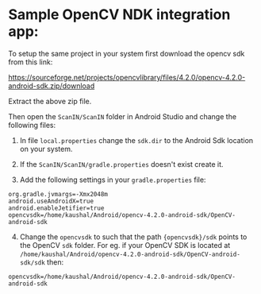 # Sample OpenCV NDK integration app:

To setup the same project in your system first download the opencv sdk from this link:

https://sourceforge.net/projects/opencvlibrary/files/4.2.0/opencv-4.2.0-android-sdk.zip/download

Extract the above zip file.

Then open the `ScanIN/ScanIN` folder in Android Studio and change the following files:

1. In file `local.properties` change the `sdk.dir` to the Android Sdk location on your system.

2. If the `ScanIN/ScanIN/gradle.properties` doesn't exist create it. 

3. Add the following settings in your `gradle.properties` file:

```
org.gradle.jvmargs=-Xmx2048m
android.useAndroidX=true
android.enableJetifier=true
opencvsdk=/home/kaushal/Android/opencv-4.2.0-android-sdk/OpenCV-android-sdk
```

4. Change the `opencvsdk` to such that the path `{opencvsdk}/sdk` points to the OpenCV `sdk` folder. For eg. if your OpenCV SDK is located at `/home/kaushal/Android/opencv-4.2.0-android-sdk/OpenCV-android-sdk/sdk` then:

```
opencvsdk=/home/kaushal/Android/opencv-4.2.0-android-sdk/OpenCV-android-sdk
```
